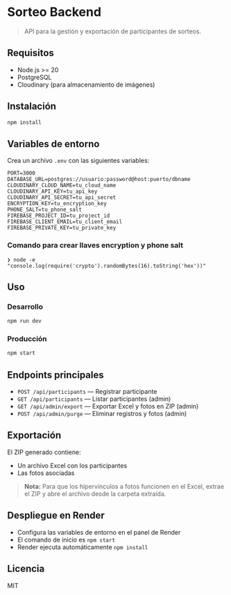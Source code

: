 # Sorteo Backend

> API para la gestión y exportación de participantes de sorteos.

## Requisitos

- Node.js >= 20
- PostgreSQL
- Cloudinary (para almacenamiento de imágenes)

## Instalación

```bash
npm install
```

## Variables de entorno

Crea un archivo `.env` con las siguientes variables:

```
PORT=3000
DATABASE_URL=postgres://usuario:password@host:puerto/dbname
CLOUDINARY_CLOUD_NAME=tu_cloud_name
CLOUDINARY_API_KEY=tu_api_key
CLOUDINARY_API_SECRET=tu_api_secret
ENCRYPTION_KEY=tu_encryption_key
PHONE_SALT=tu_phone_salt
FIREBASE_PROJECT_ID=tu_project_id
FIREBASE_CLIENT_EMAIL=tu_client_email
FIREBASE_PRIVATE_KEY=tu_private_key
```

### Comando para crear llaves encryption y phone salt
```
❯ node -e "console.log(require('crypto').randomBytes(16).toString('hex'))"
```

## Uso

### Desarrollo
```bash
npm run dev
```

### Producción
```bash
npm start
```

## Endpoints principales

- `POST /api/participants` — Registrar participante
- `GET /api/participants` — Listar participantes (admin)
- `GET /api/admin/export` — Exportar Excel y fotos en ZIP (admin)
- `POST /api/admin/purge` — Eliminar registros y fotos (admin)

## Exportación

El ZIP generado contiene:
- Un archivo Excel con los participantes
- Las fotos asociadas

> **Nota:** Para que los hipervínculos a fotos funcionen en el Excel, extrae el ZIP y abre el archivo desde la carpeta extraída.

## Despliegue en Render

- Configura las variables de entorno en el panel de Render
- El comando de inicio es `npm start`
- Render ejecuta automáticamente `npm install`

## Licencia

MIT